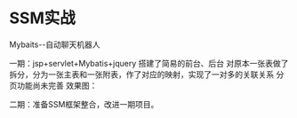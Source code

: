 # SSM实战
Mybaits--自动聊天机器人

一期：jsp+servlet+Mybatis+jquery 搭建了简易的前台、后台
     对原本一张表做了拆分，分为一张主表和一张附表，作了对应的映射，实现了一对多的关联关系
     分页功能尚未完善
效果图：


二期：准备SSM框架整合，改进一期项目。
